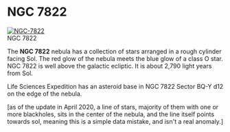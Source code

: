 # NGC 7822
[![NGC-7822](https://static.wikia.nocookie.net/elite-dangerous/images/9/94/NGC-7822.png/revision/latest/scale-to-width-down/300?cb=20171121184409)](https://static.wikia.nocookie.net/elite-dangerous/images/9/94/NGC-7822.png/revision/latest?cb=20171121184409) 	 		 			 		 		 		 			
NGC 7822
 		 	 

The **NGC 7822** nebula has a collection of stars arranged in a rough cylinder facing Sol. The red glow of the nebula meets the blue glow of a class O star. NGC 7822 is well above the galactic ecliptic. It is about 2,790 light years from Sol.

Life Sciences Expedition has an asteroid base in NGC 7822 Sector BQ-Y d12 on the edge of the nebula.

[as of the update in April 2020, a line of stars, majority of them with one or more blackholes, sits in the center of the nebula, and the line itself points towards sol, meaning this is a simple data mistake, and isn't a real anomaly.]